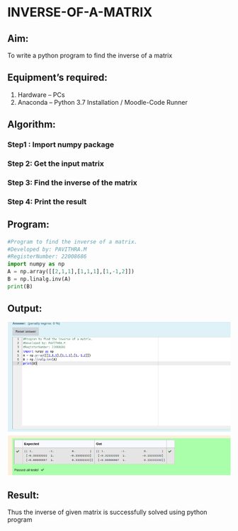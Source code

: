 # INVERSE-OF-A-MATRIX
## Aim:
To write a python program to find the inverse of a matrix
## Equipment’s required:
1. 	Hardware – PCs
2. 	Anaconda – Python 3.7 Installation / Moodle-Code Runner
## Algorithm:
### Step1 : Import numpy package
### Step 2: Get the input matrix
### Step 3: Find the inverse of the matrix
### Step 4: Print the result

## Program: 
```python
#Program to find the inverse of a matrix.
#Developed by: PAVITHRA.M
#RegisterNumber: 22008686
import numpy as np
A = np.array([[2,1,1],[1,1,1],[1,-1,2]])
B = np.linalg.inv(A)
print(B)
```
## Output:
![](inverseout.png)
## Result:
Thus the inverse of given matrix is successfully solved using python program

